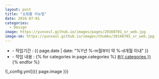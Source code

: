 ```yaml
---
layout: post
title: "쇼핑몰 리뉴얼"
date: 2016-07-01
categories:
  - Design
image: https://yunseul.github.io/images/pages/20160701_sr_web.jpg
image-sm: https://yunseul.github.io/images/thumbs/20160701_sr_web.jpg
---
```


<ul class="inform">
	<li class="preview__date" itemprop="datePublished" datetime="{{ page.date | date_to_xmlschema }}">- 작업기간 : {{ page.date | date: "%Y년 %-m월부터 약 %-d개월 이내" }}</li>
	<li class="preview__catetory" itemprop="catetory">- 작업 내용 :
		{% for categories in page.categories %}
           <a href="/category/{{ categories }}/">#{{ categories }}</a>     
      	{% endfor %}</li>
</ul>

![_config.yml]({{ page.image }})


